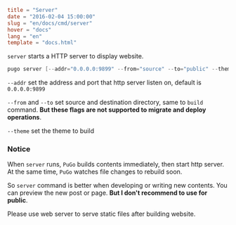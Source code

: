 ```toml
title = "Server"
date = "2016-02-04 15:00:00"
slug = "en/docs/cmd/server"
hover = "docs"
lang = "en"
template = "docs.html"
```

`server` starts a HTTP server to display website.

```go
pugo server [--addr="0.0.0.0:9899" --from="source" --to="public" --theme="theme/default"]
```

`--addr` set the address and port that http server listen on, default is `0.0.0.0:9899`

`--from` and `--to` set source and destination directory, same to `build` command. **But these flags are not supported to migrate and deploy operations**.

`--theme` set the theme to build

### Notice

When `server` runs, `PuGo` builds contents immediately, then start http server. At the same time, `PuGo` watches file changes to rebuild soon.

So `server` command is better when developing or writing new contents. You can preview the new post or page. **But I don't recommend to use for public**.

Please use web server to serve static files after building website.